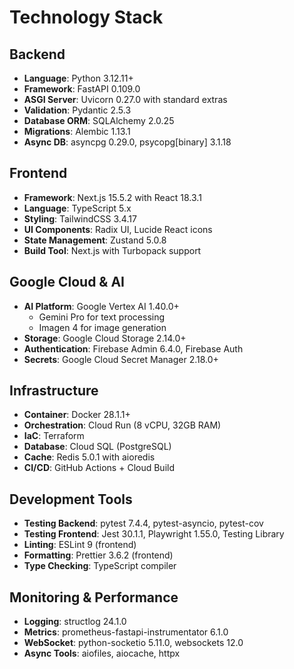 # Technology Stack

## Backend
- **Language**: Python 3.12.11+
- **Framework**: FastAPI 0.109.0
- **ASGI Server**: Uvicorn 0.27.0 with standard extras
- **Validation**: Pydantic 2.5.3
- **Database ORM**: SQLAlchemy 2.0.25
- **Migrations**: Alembic 1.13.1
- **Async DB**: asyncpg 0.29.0, psycopg[binary] 3.1.18

## Frontend
- **Framework**: Next.js 15.5.2 with React 18.3.1
- **Language**: TypeScript 5.x
- **Styling**: TailwindCSS 3.4.17
- **UI Components**: Radix UI, Lucide React icons
- **State Management**: Zustand 5.0.8
- **Build Tool**: Next.js with Turbopack support

## Google Cloud & AI
- **AI Platform**: Google Vertex AI 1.40.0+
  - Gemini Pro for text processing
  - Imagen 4 for image generation
- **Storage**: Google Cloud Storage 2.14.0+
- **Authentication**: Firebase Admin 6.4.0, Firebase Auth
- **Secrets**: Google Cloud Secret Manager 2.18.0+

## Infrastructure
- **Container**: Docker 28.1.1+
- **Orchestration**: Cloud Run (8 vCPU, 32GB RAM)
- **IaC**: Terraform
- **Database**: Cloud SQL (PostgreSQL)
- **Cache**: Redis 5.0.1 with aioredis
- **CI/CD**: GitHub Actions + Cloud Build

## Development Tools
- **Testing Backend**: pytest 7.4.4, pytest-asyncio, pytest-cov
- **Testing Frontend**: Jest 30.1.1, Playwright 1.55.0, Testing Library
- **Linting**: ESLint 9 (frontend)
- **Formatting**: Prettier 3.6.2 (frontend)
- **Type Checking**: TypeScript compiler

## Monitoring & Performance
- **Logging**: structlog 24.1.0
- **Metrics**: prometheus-fastapi-instrumentator 6.1.0
- **WebSocket**: python-socketio 5.11.0, websockets 12.0
- **Async Tools**: aiofiles, aiocache, httpx